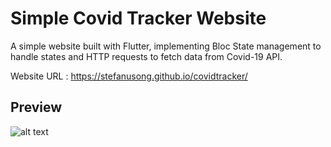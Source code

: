 # Simple Covid Tracker Website

A simple website built with Flutter, implementing Bloc State management to handle states and HTTP requests to fetch data from Covid-19 API.

Website URL : https://stefanusong.github.io/covidtracker/

## Preview
![alt text](https://raw.githubusercontent.com/stefanusong/covidtracker/main/assets/web_preview.png "Web Preview")
